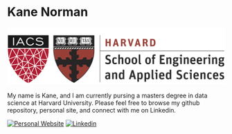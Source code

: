 # Kane Norman

![Harvard Shield](./SEAS_IACS.png "Harvard Shield")


My name is Kane, and I am currently pursing a masters degree in data science at Harvard University. Please feel free to browse my github repository, personal site, and connect with me on  Linkedin.

[![Personal Website](https://img.shields.io/badge/kanenorman.com-white?&style=for-the-badge)](https://kanenorman.com)
[![Linkedin](https://img.shields.io/badge/linkedin-blue?&style=for-the-badge)](https://www.linkedin.com/in/kanenorman/)
